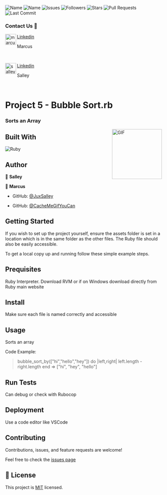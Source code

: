 ![Name](https://img.shields.io/badge/Marcus-Developer-red?style=for-the-badge)
![Name](https://img.shields.io/badge/Salley-Developer-red?style=for-the-badge)
![Issues](https://img.shields.io/github/issues/juxsalley/bubble_sort?style=for-the-badge)
![Followers](https://img.shields.io/github/followers/juxsalley?style=for-the-badge)
![Stars](https://img.shields.io/github/stars/juxsalley?style=for-the-badge)
![Pull Requests](https://img.shields.io/github/issues-pr/juxsalley/bubble_sort?style=for-the-badge)
![Last Commit](https://img.shields.io/github/last-commit/juxsalley/bubble_sort/main?style=for-the-badge)


### Contact Us 📝

    
<img align="left" alt="marcus | LinkedIn" width="35px" src="https://i.pinimg.com/originals/de/b4/6f/deb46f02a59e3b3a2aa58fac16290d63.gif" /> [Linkedin ](https://www.linkedin.com/in/marcusa999/)

Marcus

<br />

<img align="left" alt="salley | LinkedIn" width="35px" src="https://i.pinimg.com/originals/de/b4/6f/deb46f02a59e3b3a2aa58fac16290d63.gif" /> [Linkedin ](https://www.linkedin.com/in/dev-salley/)

Salley

<br />

# Project 5 - Bubble Sort.rb

### Sorts an Array

<img align="right" alt="GIF" height="160px" src="https://upload.wikimedia.org/wikipedia/commons/c/c8/Bubble-sort-example-300px.gif" />



## Built With

![Ruby](http://img.shields.io/badge/-Ruby-3776AB?style=flat-square&logo=ruby&logoColor=ffffff)

## Author

👤 **Salley**

👤 **Marcus**


- GitHub: [@JuxSalley](https://github.com/juxsalley)

- GitHub: [@CacheMeGifYouCan](https://github.com/CacheMeGifYouCan)

## Getting Started

If you wish to set up the project yourself, ensure the assets folder is set in a location which is in the same folder as the other files. The Ruby file should also be easily accessible.

To get a local copy up and running follow these simple example steps.

## Prequisites

Ruby Interpreter. Download RVM or if on Windows download directly from Ruby main website


## Install

Make sure each file is named correctly and accessible

## Usage

Sorts an array

Code Example:   

  > bubble_sort_by(["hi","hello","hey"]) do |left,right|
  >   left.length - right.length
  > end
  => ["hi", "hey", "hello"]

## Run Tests

Can debug or check with Rubocop

## Deployment

Use a code editor like VSCode

## Contributing

Contributions, issues, and feature requests are welcome!

Feel free to check the [issues page](https://github.com/juxsalley/bubble_sort/issues)

## 📝 License

This project is [MIT](LICENSE) licensed.
